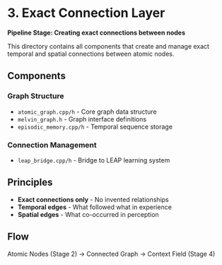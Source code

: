 # 3. Exact Connection Layer

**Pipeline Stage: Creating exact connections between nodes**

This directory contains all components that create and manage exact temporal and spatial connections between atomic nodes.

## Components

### Graph Structure
- `atomic_graph.cpp/h` - Core graph data structure
- `melvin_graph.h` - Graph interface definitions
- `episodic_memory.cpp/h` - Temporal sequence storage

### Connection Management
- `leap_bridge.cpp/h` - Bridge to LEAP learning system

## Principles
- **Exact connections only** - No invented relationships
- **Temporal edges** - What followed what in experience
- **Spatial edges** - What co-occurred in perception

## Flow
Atomic Nodes (Stage 2) → Connected Graph → Context Field (Stage 4)

